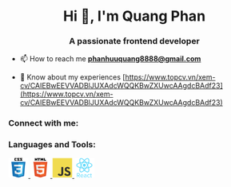 <h1 align="center">Hi 👋, I'm Quang Phan</h1>
<h3 align="center">A passionate frontend developer</h3>

- 📫 How to reach me **phanhuuquang8888@gmail.com**

- 📄 Know about my experiences [https://www.topcv.vn/xem-cv/CAIEBwEEVVADBlJUXAdcWQQKBwZXUwcAAgdcBAdf23](https://www.topcv.vn/xem-cv/CAIEBwEEVVADBlJUXAdcWQQKBwZXUwcAAgdcBAdf23)

<h3 align="left">Connect with me:</h3>
<p align="left">
</p>

<h3 align="left">Languages and Tools:</h3>
<p align="left"> <a href="https://www.w3schools.com/css/" target="_blank" rel="noreferrer"> <img src="https://raw.githubusercontent.com/devicons/devicon/master/icons/css3/css3-original-wordmark.svg" alt="css3" width="40" height="40"/> </a> <a href="https://www.w3.org/html/" target="_blank" rel="noreferrer"> <img src="https://raw.githubusercontent.com/devicons/devicon/master/icons/html5/html5-original-wordmark.svg" alt="html5" width="40" height="40"/> </a> <a href="https://developer.mozilla.org/en-US/docs/Web/JavaScript" target="_blank" rel="noreferrer"> <img src="https://raw.githubusercontent.com/devicons/devicon/master/icons/javascript/javascript-original.svg" alt="javascript" width="40" height="40"/> </a> <img src="https://raw.githubusercontent.com/devicons/devicon/master/icons/react/react-original-wordmark.svg" alt="react" width="40" height="40"/> </a> </p>
